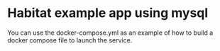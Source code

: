 # Habitat example app using mysql

You can use the docker-compose.yml as an example of how to build a docker compose file to launch the service.
